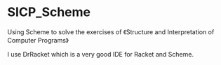 # SICP_Scheme
Using Scheme to solve the exercises of 《Structure and Interpretation of Computer Programs》

I use DrRacket which is a very good IDE for Racket and Scheme.
